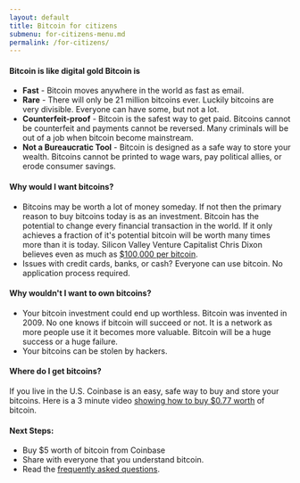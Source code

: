 ```yaml
---
layout: default
title: Bitcoin for citizens
submenu: for-citizens-menu.md
permalink: /for-citizens/
---
```




#### <i class="fa fa-question-circle"></i> Bitcoin is like <strong>digital gold</strong> Bitcoin is
	
* <i class="fa fa-bolt"></i> <strong>Fast</strong> - Bitcoin moves anywhere in the world as fast as email.
* <i class="fa fa-signal"></i>  <strong>Rare</strong> - There will only be 21 million bitcoins ever. Luckily bitcoins are very divisible. Everyone can have some, but not a lot.
* <i class="fa fa-money"></i> <strong>Counterfeit-proof</strong> - Bitcoin is the safest way to get paid. Bitcoins cannot be counterfeit and payments cannot be reversed. Many criminals will be out of a job when bitcoin become mainstream.
* <i class="fa fa-gavel"></i> <strong>Not a Bureaucratic Tool</strong> - Bitcoin is designed as a safe way to store your wealth. Bitcoins cannot be printed to wage wars, pay political allies, or erode consumer savings. 


#### <i class="fa fa-thumbs-o-up"></i> Why would I want bitcoins?
* <i class="fa fa-level-up"></i> Bitcoins may be worth a lot of money someday.  If not then the primary reason to buy bitcoins today is as an investment. Bitcoin has the potential to change every financial transaction in the world. If it only achieves a fraction of it's potential bitcoin will be worth many times more than it is today. Silicon Valley Venture Capitalist Chris Dixon believes even as much as <a href="http://www.wired.com/2014/01/chrisdixon/">$100,000 per bitcoin</a>.
* <i class="fa fa-credit-card"></i> Issues with credit cards, banks, or cash? Everyone can use bitcoin. No application process required.


#### <i class="fa fa-exclamation-triangle"></i> Why wouldn't I want to own bitcoins?
* <i class="fa fa-trash-o"></i> Your bitcoin investment could end up worthless. Bitcoin was invented in 2009. No one knows if bitcoin will succeed or not. It is a network as more people use it it becomes more valuable. Bitcoin will be a huge success or a huge failure.
* <i class="fa fa-unlock-alt"></i> Your bitcoins can be stolen by hackers.

#### <i class="fa fa-usd"></i> <i class="fa fa-exchange"></i> <i class="fa fa-btc"></i> Where do I get bitcoins?
If you live in the U.S. Coinbase is an easy, safe way to buy and store your bitcoins. Here is a 3 minute video [showing how to buy $0.77 worth](https://www.youtube.com/watch?v=fAbWcpmeZXE) of bitcoin.


#### Next Steps:
* Buy $5 worth of bitcoin from Coinbase
* Share with everyone that you understand bitcoin. <a href="http://twitter.com/home?status=I+understand+bitcoin%21+Thanks+http%3A%2F%2Fwww.sowhatsbitcoin.com+and+%40davidsilvasmith"><i class="fa fa-twitter"></i></a> <a href="http://www.facebook.com/sharer.php?u=http://www.sowhatsbitcoin.com"><i class="fa fa-facebook-square"></i></a>
* Read the [frequently asked questions](faq/).